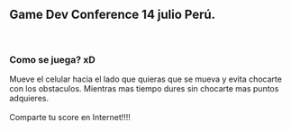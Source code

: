 <h2>Game Dev Conference 14 julio Perú.</h2>
<br />

<h3>Como se juega? xD</h3>

<p>
Mueve el celular hacia el lado que quieras que se mueva y evita chocarte con los obstaculos. Mientras mas tiempo dures sin chocarte mas puntos adquieres.<br>
<br />
Comparte tu score en Internet!!!!<br>
</p>
